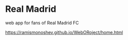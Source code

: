 # Real Madrid
web app for fans of  Real Madrid FC


https://ramismonoshev.github.io/WebORoject/home.html

